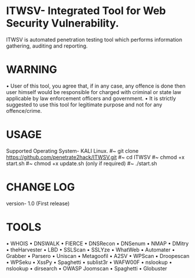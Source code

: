 # ITWSV- Integrated Tool for Web Security Vulnerability.
ITWSV is automated penetration testing tool which performs information gathering, auditing and reporting.

# WARNING
•	User of this tool, you agree that, if in any case, any offence is done then user himself would be responsible for charged with criminal or state law applicable by law enforcement officers and government.
•	It is strictly suggested to use this tool for legitimate purpose and not for any offence/crime.

# USAGE
Supported Operating System- KALI Linux.
#~ git clone https://github.com/penetrate2hack/ITWSV.git
#~ cd ITWSV
#~ chmod +x start.sh
#~ chmod +x update.sh (only if required)
#~ ./start.sh

# CHANGE LOG
version- 1.0 (First release)


# TOOLS
•	WHOIS
•	DNSWALK
•	FIERCE 
•	DNSRecon
•	DNSenum
•	NMAP
•	DMitry
•	theHarvester
•	LBD
•	SSLScan
•	SSLYze
•	WhatWeb
•	Automater
•	Grabber
•	Parsero
•	Uniscan
•	Metagoofil
•	A2SV
•	WPScan
•	Droopescan 
•	WPSeku
•	XssPy
•	Spaghetti
•	sublist3r
•	WAFW00F
•	nslookup
•	nslookup
•	dirsearch
•	OWASP Joomscan
•	Spaghetti
•	Globuster


